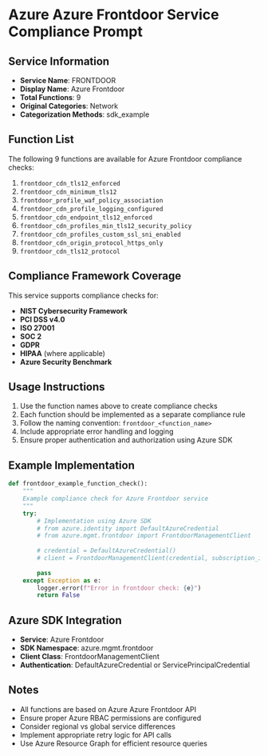 # Azure Azure Frontdoor Service Compliance Prompt

## Service Information
- **Service Name**: FRONTDOOR
- **Display Name**: Azure Frontdoor
- **Total Functions**: 9
- **Original Categories**: Network
- **Categorization Methods**: sdk_example

## Function List
The following 9 functions are available for Azure Frontdoor compliance checks:

1. `frontdoor_cdn_tls12_enforced`
2. `frontdoor_cdn_minimum_tls12`
3. `frontdoor_profile_waf_policy_association`
4. `frontdoor_cdn_profile_logging_configured`
5. `frontdoor_cdn_endpoint_tls12_enforced`
6. `frontdoor_cdn_profiles_min_tls12_security_policy`
7. `frontdoor_cdn_profiles_custom_ssl_sni_enabled`
8. `frontdoor_cdn_origin_protocol_https_only`
9. `frontdoor_cdn_tls12_protocol`


## Compliance Framework Coverage
This service supports compliance checks for:
- **NIST Cybersecurity Framework**
- **PCI DSS v4.0**
- **ISO 27001**
- **SOC 2**
- **GDPR**
- **HIPAA** (where applicable)
- **Azure Security Benchmark**

## Usage Instructions
1. Use the function names above to create compliance checks
2. Each function should be implemented as a separate compliance rule
3. Follow the naming convention: `frontdoor_<function_name>`
4. Include appropriate error handling and logging
5. Ensure proper authentication and authorization using Azure SDK

## Example Implementation
```python
def frontdoor_example_function_check():
    """
    Example compliance check for Azure Frontdoor service
    """
    try:
        # Implementation using Azure SDK
        # from azure.identity import DefaultAzureCredential
        # from azure.mgmt.frontdoor import FrontdoorManagementClient
        
        # credential = DefaultAzureCredential()
        # client = FrontdoorManagementClient(credential, subscription_id)
        
        pass
    except Exception as e:
        logger.error(f"Error in frontdoor check: {e}")
        return False
```

## Azure SDK Integration
- **Service**: Azure Frontdoor
- **SDK Namespace**: azure.mgmt.frontdoor
- **Client Class**: FrontdoorManagementClient
- **Authentication**: DefaultAzureCredential or ServicePrincipalCredential

## Notes
- All functions are based on Azure Azure Frontdoor API
- Ensure proper Azure RBAC permissions are configured
- Consider regional vs global service differences
- Implement appropriate retry logic for API calls
- Use Azure Resource Graph for efficient resource queries

